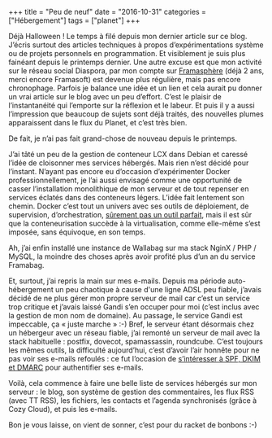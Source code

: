 +++
title = "Peu de neuf"
date = "2016-10-31"
categories = ["Hébergement"]
tags = ["planet"]
+++

Déjà Halloween ! Le temps à filé depuis mon dernier article sur ce blog. J’écris
surtout des articles techniques à propos d’expérimentations système ou de
projets personnels en programmation. Et visiblement je suis plus fainéant depuis
le printemps dernier. Une autre excuse est que mon activité sur le réseau social
Diaspora, par mon compte sur [Framasphère](https://framasphere.org) (déjà 2 ans,
merci encore Framasoft) est devenue plus régulière, mais pas encore chronophage.
Parfois je balance une idée et un lien et cela aurait pu donner un vrai article
sur le blog avec un peu d’effort. C’est le plaisir de l’instantanéité qui
l’emporte sur la réflexion et le labeur. Et puis il y a aussi l’impression que
beaucoup de sujets sont déjà traités, des nouvelles plumes apparaissent dans le
flux du Planet, et c’est très bien.

De fait, je n’ai pas fait grand-chose de nouveau depuis le printemps.

J’ai tâté un peu de la gestion de conteneur LCX dans Debian et caressé l’idée de
cloisonner mes services hébergés. Mais rien n’est décidé pour l’instant. N’ayant
pas encore eu d’occasion d’expérimenter Docker professionnellement, je l’ai
aussi envisagé comme une opportunité de casser l’installation monolithique de
mon serveur et de tout repenser en services éclatés dans des conteneurs légers.
L’idée fait lentement son chemin. Docker c’est tout un univers avec ses outils
de déploiement, de supervision, d’orchestration, [sûrement pas un outil
parfait](https://blog.imirhil.fr/2016/10/09/docker-container-hell.html), mais il
est sûr que la conteneurisation succède à la virtualisation, comme elle-même
s’est imposée, sans équivoque, en son temps.

Ah, j’ai enfin installé une instance de Wallabag sur ma stack NginX / PHP /
MySQL, la moindre des choses après avoir profité plus d’un an du service
Framabag.

Et, surtout, j’ai repris la main sur mes e-mails. Depuis ma période
auto-hébergement un peu chaotique à cause d'une ligne ADSL peu fiable, j’avais
décidé de ne plus gérer mon propre serveur de mail car c’est un service trop
critique et j’avais laissé Gandi s’en occuper pour moi (c’est inclus avec la
gestion de mon nom de domaine). Au passage, le service Gandi est impeccable, ça «
juste marche » :-) Bref, le serveur étant désormais chez un hébergeur avec un
réseau fiable, j’ai remonté un serveur de mail avec la stack habituelle :
postfix, dovecot, spamassassin, roundcube. C’est toujours les mêmes outils, la
difficulté aujourd’hui, c’est d’avoir l’air honnête pour ne pas voir ses e-mails
refoulés : ce fut l’occasion de [s’intéresser à SPF, DKIM et DMARC](http://www.badsender.com/2014/01/13/delivrabilite-spf-dkim-dmarc) pour
authentifier ses e-mails.

Voilà, cela commence à faire une belle liste de services hébergés sur mon
serveur : le blog, son système de gestion des commentaires, les flux RSS (avec
TT RSS), les fichiers, les contacts et l’agenda synchronisés (grâce à Cozy
Cloud), et puis les e-mails.

Bon je vous laisse, on vient de sonner, c’est pour du racket de bonbons :-)
